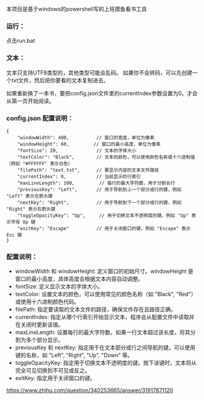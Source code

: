 本项目是基于windows的powershell写的上班摸鱼看书工具

### 运行：
点击run.bat

### 文本：
文本只支持UTF8类型的，其他类型可能会乱码。
如果你不会转码，可以先创建一个txt文件，然后把你要看的文本复制进去。

如果重新换了一本书，要把config.json文件里的currentIndex参数设置为0，才会从第一页开始阅读。


### config.json 配置说明：

~~~
{
    "windowWidth": 400,          // 窗口的宽度，单位为像素
    "windowHeight": 60,         // 窗口的最小高度，单位为像素
    "fontSize": 20,              // 文本的字体大小
    "textColor": "Black",        // 文本的颜色，可以使用颜色名称或十六进制值（例如 "#FFFFFF" 表示白色）
    "filePath": "text.txt",      // 要显示内容的文本文件路径
    "currentIndex": 0,           // 当前显示的行索引
    "maxLineLength": 100,         // 每行的最大字符数，用于分割长行
    "previousKey": "Left",       // 用于导航到上一个部分或行的键，例如 "Left" 表示左箭头键
    "nextKey": "Right",          // 用于导航到下一个部分或行的键，例如 "Right" 表示右箭头键
    "toggleOpacityKey": "Up",     // 用于切换文本不透明度的键，例如 "Up" 表示字母 Up 键
    "exitKey": "Escape"          // 用于关闭窗口的键，例如 "Escape" 表示 Esc 键
}
~~~ 


### 配置说明：
+ windowWidth 和 windowHeight: 定义窗口的初始尺寸。windowHeight 是窗口的最小高度，具体高度会根据文本内容自动调整。
+ fontSize: 定义显示文本的字体大小。
+ textColor: 设置文本的颜色，可以使用常见的颜色名称（如 "Black", "Red"）或使用十六进制颜色代码。
+ filePath: 指定要读取的文本文件的路径，确保文件存在且路径正确。
+ currentIndex: 指定从哪个行索引开始显示文本，程序会从配置文件中读取并在关闭时更新该值。
+ maxLineLength: 设置每行的最大字符数，如果一行文本超过该长度，将其分割为多个部分显示。
+ previousKey 和 nextKey: 指定用于在文本部分或行之间导航的键。可以使用键的名称，如 "Left", "Right", "Up", "Down" 等。
+ toggleOpacityKey: 指定用于切换文本不透明度的键。按下该键时，文本将从完全可见切换到不可见或反之。
+ exitKey: 指定用于关闭窗口的键。


https://www.zhihu.com/question/340253665/answer/31917871120
